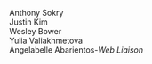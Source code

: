 Anthony Sokry <br>
Justin Kim <br>
Wesley Bower <br>
Yulia Valiakhmetova<br>
Angelabelle Abarientos-*Web Liaison*<br>
